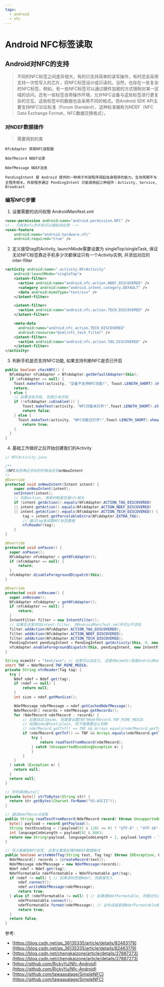 ```yaml
---
tags:
  - android
  - nfc
---
```


# Android NFC标签读取

## Android对NFC的支持

> 不同的NFC标签之间差异很大，有的只支持简单的读写操作，有时还会采用支持一次性写入的芯片，将NFC标签设计成只读的。当然，也存在一些复杂的NFC标签，例如，有一些NFC标签可以通过硬件加密的方式限制对某一区域的访问。还有一些标签自带操作环境，允许NFC设备与这些标签进行更复杂的交互。这些标签中的数据也会采用不同的格式。但Android SDK API主要支持NFC论坛标准（Forum Standard），这种标准被称为NDEF（NFC Data Exchange Format，NFC数据交换格式）。

### 对NDEF数据操作

> 需要用到的类

```
NfcAdapter 获取NFC适配器

NdefRecord NDEF记录

NdefMessage NDEF消息

PendingIntent 是 Android 提供的一种用于外部程序调起自身程序的能力，生命周期不与主程序相关。外部程序通过 PendingIntent 只能调用起三种组件：Activity, Service, Broadcast
```

### 编写NFC步骤

1. 设置需要的访问权限 AndroidManifest.xml

```xml
<uses-permission android:name="android.permission.NFC" />
<!-- 只有有nfc的手机可以搜到该应用 -->
<uses-feature
    android:name="android.hardware.nfc"
    android:required="true" />
```

2. 定义接受tag的Activity, launchMode需要设置为 singleTop/singleTask, 保证无论NFC标签靠近手机多少次都保证只有一个Activity实例, 并添加对应的inter-filter

```xml
<activity android:name=".activity.NfcActivity"
    android:launchMode="singleTop">
    <intent-filter>
      <action android:name="android.nfc.action.NDEF_DISCOVERED" />
      <category android:name="android.intent.category.DEFAULT" />
      <data android:mimeType="text/xxx" />
    </intent-filter>

    <intent-filter>
      <action android:name="android.nfc.action.TECH_DISCOVERED" />
    </intent-filter>

    <meta-data
      android:name="android.nfc.action.TECH_DISCOVERED"
      android:resource="@xml/nfc_tech_filter" />
    <intent-filter>
      <action android:name="android.nfc.action.TAG_DISCOVERED" />
    </intent-filter>
</activity>
```

3. 判断手机是否支持NFC功能, 如果支持判断NFC是否已开启

```java
public boolean checkNFC() {
  NfcAdapter nfcAdapter = NfcAdapter.getDefaultAdapter(this);
  if (nfcAdapter == null) {
    Toast.makeText(activity, "设备不支持NFC功能!", Toast.LENGTH_SHORT).show();
    return;
  } else {
    // 如果没有开启, 则提示未开启
    if (!nfcAdapter.isEnabled()) {
        Toast.makeText(activity, "NFC功能未打开!",Toast.LENGTH_SHORT).show();
        return false;
    } else {
      Toast.makeText(activity, "NFC功能已打开!",Toast.LENGTH_SHORT).show();
        return true;
    }
  }
}
```

4. 基础工作做好之后开始创建我们的Activity

```java
// NFCActivity.java

/**
当NFC标签靠近手机的时候会走到onNewIntent
*/
@Override
protected void onNewIntent(Intent intent) {
    super.onNewIntent(intent);
    setIntent(intent);
    // 判断action, 用来判断是否是nfc相关
    if (intent.getAction().equals(NfcAdapter.ACTION_TAG_DISCOVERED)
    || intent.getAction().equals(NfcAdapter.ACTION_NDEF_DISCOVERED)
    || intent.getAction().equals(NfcAdapter.ACTION_TECH_DISCOVERED)) {
        tag = intent.getParcelableExtra(NfcAdapter.EXTRA_TAG);
        // 通过tag来读取NFC标签数据
        nfcReader(tag);
    }
}

@Override
protected void onPause() {
  super.onPause();
  NfcAdapter nfcAdapter = getNfcAdapter();
  if (nfcAdapter == null) {
      return;
  }
  nfcAdapter.disableForegroundDispatch(this);
}

@Override
protected void onResume() {
  super.onResume();
  NfcAdapter nfcAdapter = getNfcAdapter();
  if (nfcAdapter == null) {
      return;
  }
  IntentFilter filter = new IntentFilter();
  // 如果在这里添加intent-filter, 则AndroidManifest.xml中可以不添加
  filter.addAction(NfcAdapter.ACTION_TAG_DISCOVERED);
  filter.addAction(NfcAdapter.ACTION_NDEF_DISCOVERED);
  filter.addAction(NfcAdapter.ACTION_TECH_DISCOVERED);
  PendingIntent pendingIntent = PendingIntent.getActivity(this, 0, new Intent(this, getClass()).addFlags(Intent.FLAG_ACTIVITY_SINGLE_TOP), 0);
  nfcAdapter.enableForegroundDispatch(this, pendingIntent, new IntentFilter[]{filter}, NfcUtils.techList);
}

String mimeStr = "text/xxx"; // 这里可以自定义, 这里的mimeStr就是AndroidManifest.xml文件中的<data android:mimeType="text/xxx" />
short TNF = NdefRecord.TNF_MIME_MEDIA;
private String nfcReader(Tag tag) {
  try {
    Ndef ndef = Ndef.get(tag);
    if (ndef == null) {
        return null;
    }
    int size = ndef.getMaxSize();

    NdefMessage ndefMessage = ndef.getCachedNdefMessage();
    NdefRecord[] records = ndefMessage.getRecords();
    for (NdefRecord ndefRecord : records) {
        // 如果自定义mime, 则需要设置TNF为NdefRecord.TNF_MIME_MEDIA
        // 如图mime是text/plain, 则下面需要这么判断
        // ndefRecord.getTnf() == TNF && Arrays.equals(ndefRecord.getType(), NdefRecord.RTD_TEXT)
        if (ndefRecord.getTnf() == TNF && Arrays.equals(ndefRecord.getType(), strToBytes(mimeStr))) {
            try {
                return readTextFromRecord(ndefRecord);
            } catch (UnsupportedEncodingException e) {
            }
        }
    }
  } catch (Exception e) {
    return null;
  }
  return null;
}

// 字符串转byte[]
private byte[] strToBytes(String str) {
  return str.getBytes(Charset.forName("US-ASCII"));
}

// 通过NdefRecord读取
public String readTextFromRecord(NdefRecord record) throws UnsupportedEncodingException {
  byte[] payload = record.getPayload();
  String textEncoding = ((payload[0] & 128) == 0) ? "UTF-8" : "UTF-16";
  int languageCodeLength = payload[0] & 0063;
  return new String(payload, languageCodeLength + 1, payload.length - languageCodeLength - 1, textEncoding);
}

// 写入数据到NFC标签, 这里主要是处理的NDEF数据格式
public boolean writeNdefTag(String text, Tag tag) throws IOException, FormatException {
  NdefRecord[] records = {createRecord(text)};
  NdefMessage ndefMessage = new NdefMessage(records);
  Ndef ndef = Ndef.get(tag);
  NdefFormatable ndefFormatable = NdefFormatable.get(tag);
  if (ndef != null) { // 如果该标签是Ndef, 则直接写入
      ndef.connect();
      ndef.writeNdefMessage(ndefMessage);
      return true;
  } else if (ndefFormatable != null) { // 如果是NdefFormatable, 则格式化成Ndef格式, 然后写入tag
      ndefFormatable.connect();
      ndefFormatable.format(ndefMessage); // 这句话就是把NdefFormatable格式化成Ndef
      return true;
  }
  return false;
}
```

参考:

- [https://blog.csdn.net/qq_36135335/article/details/82463179](https://blog.csdn.net/qq_36135335/article/details/82463179)
- [https://blog.csdn.net/chengkaizone/article/details/27887273](https://blog.csdn.net/chengkaizone/article/details/27887273)
- [https://github.com/RickyYu/Nfc-Android](https://github.com/RickyYu/Nfc-Android)
- [https://github.com/tawaasalage/SimpleNFC](https://github.com/tawaasalage/SimpleNFC)


